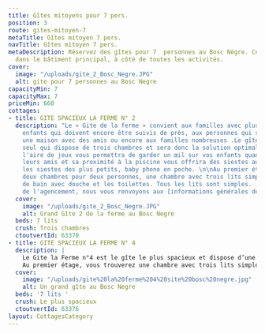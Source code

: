 ```yaml
---
title: Gîtes mitoyens pour 7 pers.
position: 3
route: gites-mitoyen-7
metaTitle: Gîtes mitoyen 7 pers.
navTitle: Gîtes mitoyen 7 pers.
metaDescription: Réservez des gîtes pour 7  personnes au Bosc Nègre. Ces gîtes sont
  dans le bâtiment principal, à côté de toutes les activités.
cover:
  image: "/uploads/gite_2_Bosc_Negre.JPG"
  alt: gite pour 7 personnes au Bosc Negre
capacityMin: 7
capacityMax: 7
priceMin: 660
cottages:
- title: GITE SPACIEUX LA FERME N° 2
  description: "Le « Gite de la ferme » convient aux familles avec plusieurs jeunes
    enfants qui doivent encore être suivis de près, aux personnes qui souhaitent partager
    une maison avec des amis ou encore aux familles nombreuses .Le gîte n°2 est le
    seul qui dispose de trois chambres et sera donc la solution optimale. Sa vue sur
    l'aire de jeux vous permettra de garder un œil sur vos enfants quand jouent avec
    leurs amis et sa proximité à la piscine vous offrira des siestes au soleil pendant
    les siestes des plus petits, baby phone en poche. \n\nAu premier étage, vous trouverez
    deux chambres pour deux personnes, une chambre avec trois lits simples, une salle
    de bain avec douche et les toilettes. Tous les lits sont simples.  Pour le reste
    de l'agencement, nous vous renvoyons aux [informations générales des gîtes](/tous-les-gites).\n"
  cover:
    image: "/uploads/gite_2_Bosc_Negre.JPG"
    alt: Grand Gîte 2 de la ferme au Bosc Negre
  beds: 7 lits
  crush: Trois chambres
  ctoutvertId: 63370
- title: GITE SPACIEUX LA FERME N° 4
  description: |
    Le Gite la Ferme n°4 est le gîte le plus spacieux et dispose d’une grande terrasse. Avec la terrasse côté nord, vous profiterez à la fois du soleil du matin et du soir tout en évitant les chaleurs de l'après-midi. Cette maison a le plus grand salon de toutes nos maisons et la meilleure connexion au wifi. Elle convient pour une grande famille ou pour les personnes qui apprécient une location de vacances spacieuse.
    Au premier étage, vous trouverez une chambre avec trois lits simples, une chambre avec deux lits simples et deux lits superposés, ainsi qu’une salle de bain avec douche. Pour le reste de l'agencement, nous vous renvoyons aux [informations générales des gîtes](/tous-les-gites).
  cover:
    image: "/uploads/gite%20la%20ferme%204%20site%20bosc%20negre.jpg"
    alt: Un grand gîte au Bosc Negre
  beds: '7 lits '
  crush: Le plus spacieux
  ctoutvertId: 63376
layout: CottagesCategory
---
```


